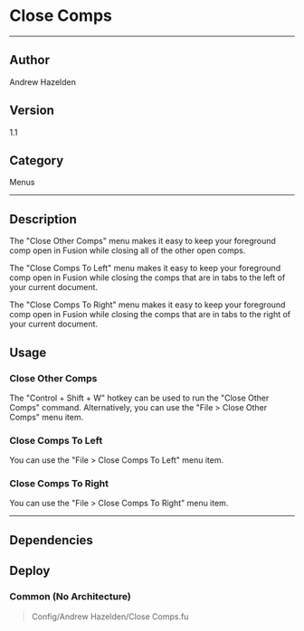# Close Comps
___

## Author
Andrew Hazelden

## Version
1.1

## Category
Menus

___

## Description
<p>The "Close Other Comps" menu makes it easy to keep your foreground comp open in Fusion while closing all of the other open comps.</p>

<p>The "Close Comps To Left" menu makes it easy to keep your foreground comp open in Fusion while closing the comps that are in tabs to the left of your current document.</p>

<p>The "Close Comps To Right" menu makes it easy to keep your foreground comp open in Fusion while closing the comps that are in tabs to the right of your current document.</p>

<h2>Usage</h2>

<h3>Close Other Comps</h3>

The "Control + Shift + W" hotkey can be used to run the "Close Other Comps" command. Alternatively, you can use the "File &gt; Close Other Comps" menu item.

<h3>Close Comps To Left</h3>

You can use the "File &gt; Close Comps To Left" menu item.

<h3>Close Comps To Right</h3>

You can use the "File &gt; Close Comps To Right" menu item.


___

## Dependencies

## Deploy

### Common (No Architecture)

> Config/Andrew Hazelden/Close Comps.fu  
